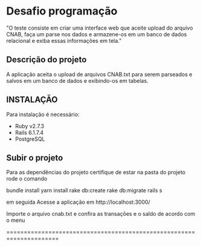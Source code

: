 # Desafio programação

"O teste consiste em criar uma interface web que aceite upload do arquivo CNAB, faça um parse nos dados e armazene-os em um banco de dados relacional e exiba essas informações em tela."

## Descrição do projeto

A aplicação aceita o upload de arquivos CNAB.txt para serem parseados e salvos em um banco de dados e exibindo-os em tabelas.

## INSTALAÇÃO

  Para instalação é necessário:
- Ruby v2.7.3
- Rails 6.1.7.4
- PostgreSQL

## Subir o projeto

Para as dependências do projeto certifique de estar na pasta do projeto rode o comando

bundle install
yarn install
rake db:create
rake db:migrate
rails s

em seguida 
Acesse a aplicação em http://localhost:3000/

Importe o arquivo cnab.txt e confira as transações e o saldo
de acordo com o menu

=====================================================================
